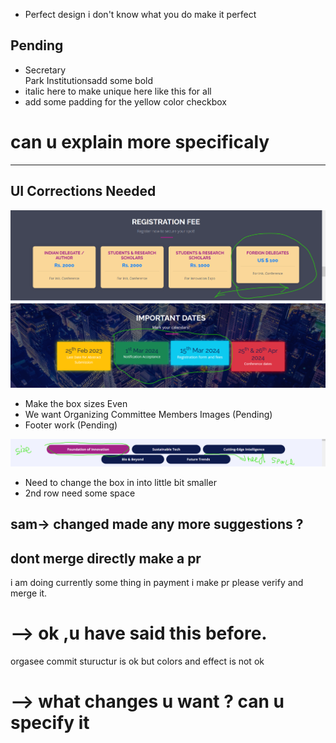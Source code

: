 - Perfect design i don't know what you do make it perfect
## Pending
  - Secretary <br /> Park Institutions</span>add some bold
  - italic here to make unique here like this for all
  - add some padding for the yellow color checkbox

# can u explain more specificaly
--------------------------------------------------------

## UI Corrections Needed
<img src="screenshot1.png" alt="Alt Text" width="900">

<img src="screenshot2.png" alt="Alt Text" width="900">

   - Make the box sizes Even
   - We want Organizing Committee Members Images (Pending)
   - Footer work (Pending)

<img src="screenshot3.png" alt="Alt Text" width="900">

   - Need to change the box in into little bit smaller
   - 2nd row need some space


## sam-> changed made any more suggestions ?

## dont merge directly make a pr

i am doing currently some thing in payment i make pr please verify and merge it.
# --> ok ,u have said this before.


orgasee commit stuructur is ok but colors and effect is not ok
# --> what changes u want ? can u specify it 



